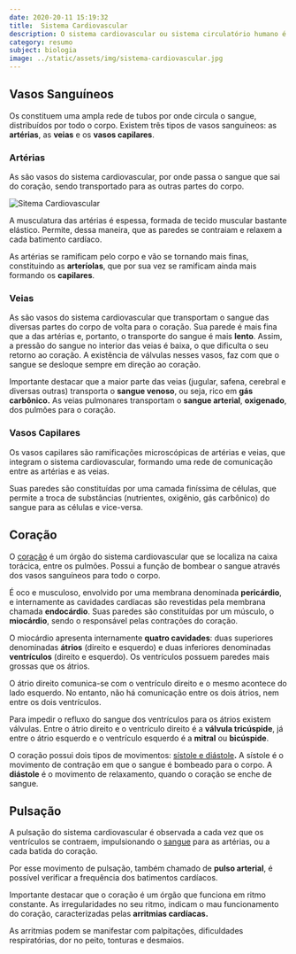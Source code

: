 ```yaml
---
date: 2020-20-11 15:19:32
title:  Sistema Cardiovascular
description: O sistema cardiovascular ou sistema circulatório humano é responsável pela circulação do sangue, de modo a transportar os nutrientes e o oxigênio por todo o corpo. O Sistema Cardiovascular é formado pelos vasos sanguíneos e o coração.
category: resumo
subject: biologia
image: ../static/assets/img/sistema-cardiovascular.jpg
---
```


## Vasos Sanguíneos

Os constituem uma ampla rede de tubos por onde circula o sangue, 
distribuídos por todo o corpo. Existem três tipos de vasos sanguíneos: 
as **artérias**, as **veias** e os **vasos capilares**.

### Artérias

As são vasos do sistema cardiovascular, por onde passa o sangue que sai do coração, sendo transportado para as outras partes do corpo.

![Sitema Cardiovascular](/assets/img/sistema-cardiovascular.jpg)

A musculatura das artérias é espessa, formada de tecido muscular bastante elástico. Permite, dessa maneira, que as paredes se contraiam e relaxem a cada batimento cardíaco.

As artérias se ramificam pelo corpo e vão se tornando mais finas, constituindo as **arteríolas**, que por sua vez se ramificam ainda mais formando os **capilares**.

### Veias

As são vasos do sistema cardiovascular que transportam o sangue das 
diversas partes do corpo de volta para o coração. Sua parede é mais fina que a das artérias e, portanto, o transporte do sangue é mais **lento**. Assim, a pressão do sangue no interior das veias é baixa, o que 
dificulta o seu retorno ao coração. A existência de válvulas nesses 
vasos, faz com que o sangue se desloque sempre em direção ao coração.

Importante destacar que a maior parte das veias (jugular, safena, cerebral e diversas outras) transporta o **sangue venoso**, ou seja, rico em **gás carbônico.** As veias pulmonares transportam o **sangue arterial**, **oxigenado**, dos pulmões para o coração.

### Vasos Capilares

Os vasos capilares são ramificações microscópicas de artérias e veias, que integram o sistema cardiovascular, formando uma rede de comunicação 
entre as artérias e as veias.

Suas paredes são constituídas por 
uma camada finíssima de células, que permite a troca de substâncias 
(nutrientes, oxigênio, gás carbônico) do sangue para as células e 
vice-versa.

## Coração

O [coração](https://www.todamateria.com.br/coracao/) é um órgão do sistema cardiovascular que se localiza na caixa torácica, entre os pulmões. Possui a função de bombear o sangue através dos vasos sanguíneos para todo o corpo.

É oco e musculoso, envolvido por uma membrana denominada **pericárdio**, e internamente as cavidades cardíacas são revestidas pela membrana chamada **endocárdio**. Suas paredes são constituídas por um músculo, o **miocárdio**, sendo o responsável pelas contrações do coração.

O miocárdio apresenta internamente **quatro cavidades**: duas superiores denominadas **átrios** (direito e esquerdo) e duas inferiores denominadas **ventrículos** (direito e esquerdo). Os ventrículos possuem paredes mais grossas que os átrios.

O átrio direito comunica-se com o ventrículo direito e o mesmo acontece 
do lado esquerdo. No entanto, não há comunicação entre os dois átrios, 
nem entre os dois ventrículos.

Para impedir o refluxo do sangue dos ventrículos para os átrios existem 
válvulas. Entre o átrio direito e o ventrículo direito é a **válvula tricúspide**, já entre o átrio esquerdo e o ventrículo esquerdo é a **mitral** ou **bicúspide**.

O coração possui dois tipos de movimentos: [sístole e diástole](https://www.todamateria.com.br/sistole-e-diastole/)**.** A sístole é o movimento de contração em que o sangue é bombeado para o corpo. A **diástole** é o movimento de relaxamento, quando o coração se enche de sangue.

## Pulsação

A pulsação do sistema cardiovascular é observada a cada vez que os ventrículos se contraem, impulsionando o [sangue](https://www.todamateria.com.br/sangue/) para as artérias, ou a cada batida do coração.

Por esse movimento de pulsação, também chamado de **pulso arterial**, é possível verificar a frequência dos batimentos cardíacos.

Importante destacar que o coração é um órgão que funciona em ritmo constante. As 
irregularidades no seu ritmo, indicam o mau funcionamento do coração, 
caracterizadas pelas **arritmias cardíacas.**

As arritmias podem se manifestar com palpitações, dificuldades respiratórias, dor no peito, tonturas e desmaios.